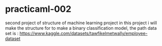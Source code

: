 # practicaml-002
second project of structure of machine learning project
in this project i will make the structure for to make a binary classification model, 
the path data set is : https://www.kaggle.com/datasets/tawfikelmetwally/employee-dataset
